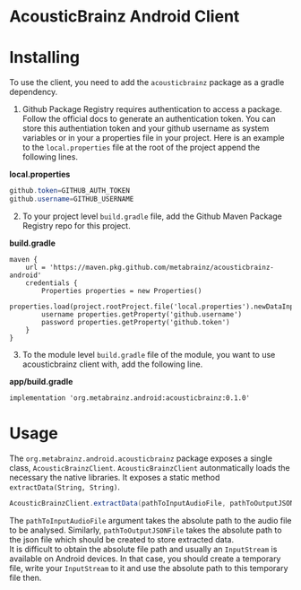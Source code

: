 # AcousticBrainz Android Client
# Installing
To use the client, you need to add the `acousticbrainz` package as a gradle dependency.
1) Github Package Registry requires authentication to access a package. Follow the official docs to generate an authentication token. You can store this authentiation token and your github username as system variables or in your a properties file in your project. Here is an example to the `local.properties` file at the root of the project append the following lines.     

**local.properties**
```Java Properties
github.token=GITHUB_AUTH_TOKEN
github.username=GITHUB_USERNAME
```

2) To your project level `build.gradle` file, add the Github Maven Package Registry repo for this project.  

**build.gradle**
```Gradle
maven {
	url = 'https://maven.pkg.github.com/metabrainz/acousticbrainz-android'
	credentials {
		Properties properties = new Properties()
		properties.load(project.rootProject.file('local.properties').newDataInputStream())
		username properties.getProperty('github.username')
		password properties.getProperty('github.token')
	}
}
```
3) To the module level `build.gradle` file of the module, you want to use acousticbrainz client with, add the following line.

**app/build.gradle**
```Gradle
implementation 'org.metabrainz.android:acousticbrainz:0.1.0'
```

# Usage
The `org.metabrainz.android.acousticbrainz` package exposes a single class, `AcousticBrainzClient`. `AcousticBrainzClient` autonmatically loads the necessary the native libraries. It exposes a static method `extractData(String, String)`.

```Java
AcousticBrainzClient.extractData(pathToInputAudioFile, pathToOutputJSONFile);
```

The `pathToInputAudioFile` argument takes the absolute path to the audio file to be analysed. Similarly, `pathToOutputJSONFile` takes the absolute path to the json file which should be created to store extracted data.     
It is difficult to obtain the absolute file path and usually an `InputStream` is available on Android devices. In that case, you should create a temporary file, write your `InputStream` to it and use the absolute path to this temporary file then. 
